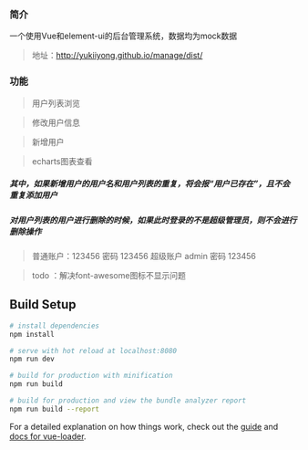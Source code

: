 ### 简介
一个使用Vue和element-ui的后台管理系统，数据均为mock数据
> 地址：http://yukiiyong.github.io/manage/dist/
### 功能
>用户列表浏览

>修改用户信息

>新增用户

>echarts图表查看 

##### 其中，如果新增用户的用户名和用户列表的重复，将会报“用户已存在”，且不会重复添加用户
##### 对用户列表的用户进行删除的时候，如果此时登录的不是超级管理员，则不会进行删除操作

> 普通账户：123456 密码 123456 超级账户 admin 密码 123456

> todo ：解决font-awesome图标不显示问题
## Build Setup

``` bash
# install dependencies
npm install

# serve with hot reload at localhost:8080
npm run dev

# build for production with minification
npm run build

# build for production and view the bundle analyzer report
npm run build --report
```

For a detailed explanation on how things work, check out the [guide](http://vuejs-templates.github.io/webpack/) and [docs for vue-loader](http://vuejs.github.io/vue-loader).
#
